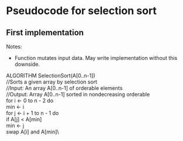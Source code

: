 # Pseudocode for selection sort

## First implementation

Notes:
- Function mutates input data. May write implementation without this downside.

ALGORITHM SelectionSort(A[0..n-1])\
    //Sorts a given array by selection sort\
    //Input: An array A[0..n-1] of orderable elements\
    //Output: Array A[0..n-1] sorted in nondecreasing orderable\
    for i <- 0 to n - 2 do\
        min <- i\
        for j <- i + 1 to n - 1 do\
            if A[j] < A[min]\
                min <- j\
        swap A[i] and A[min]\
